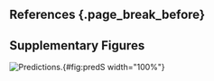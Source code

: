 ## References {.page_break_before}

<!-- Explicitly insert bibliography here -->
<div id="refs"></div>

## Supplementary Figures

![**Predictions.**](figureS1.svg "Figure S1"){#fig:predS width="100%"}
